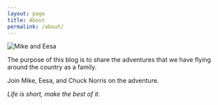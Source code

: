 ```yaml
---
layout: page
title: About
permalink: /about/
---
```


<img src="{{ site.baseurl }}/assets/profile.jpg" title="Mike and Eesa" class="profile">

The purpose of this blog is to share the adventures that we have flying around the country as a family.

Join Mike, Eesa, and Chuck Norris on the adventure. 

_Life is short, make the best of it._
